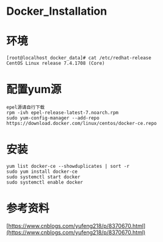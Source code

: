 # Docker_Installation

# 环境

```
[root@localhost docker_data]# cat /etc/redhat-release 
CentOS Linux release 7.4.1708 (Core) 
```

# 配置yum源

```
epel源请自行下载
rpm -ivh epel-release-latest-7.noarch.rpm 
sudo yum-config-manager --add-repo https://download.docker.com/linux/centos/docker-ce.repo
```

# 安装

```
yum list docker-ce --showduplicates | sort -r
sudo yum install docker-ce
sudo systemctl start docker
sudo systemctl enable docker
```
# 参考资料

[https://www.cnblogs.com/yufeng218/p/8370670.html](https://www.cnblogs.com/yufeng218/p/8370670.html)